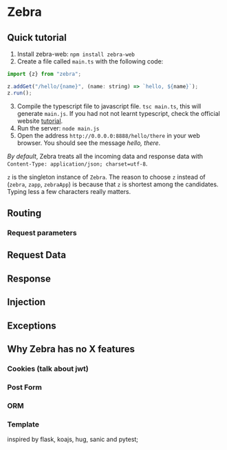 # Zebra

## Quick tutorial

1. Install zebra-web: `npm install zebra-web`
2. Create a file called `main.ts` with the following code:

```javascript
import {z} from "zebra";

z.addGet("/hello/{name}", (name: string) => `hello, ${name}`);
z.run();
```

3. Compile the typescript file to javascript file. `tsc main.ts`, this will generate `main.js`.
If you had not not learnt typescript, check the official website [tutorial](https://www.typescriptlang.org/docs/handbook/typescript-in-5-minutes.html).
3. Run the server: `node main.js`
4. Open the address `http://0.0.0.0:8888/hello/there` in your web browser. You should see the message *hello, there*.


*By default*, Zebra treats all the incoming data and response data with `Content-Type: application/json; charset=utf-8`.

`z` is the singleton instance of `Zebra`. The reason to choose `z` instead of (`zebra`, `zapp`, `zebraApp`) is because that `z` is shortest among the candidates.
Typing less a few characters really matters.


## Routing

### Request parameters

## Request Data

## Response

## Injection

## Exceptions

## Why Zebra has no X features
### Cookies (talk about jwt)
### Post Form
### ORM
### Template


inspired by flask, koajs, hug, sanic and pytest;